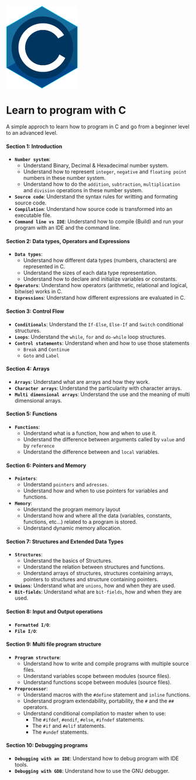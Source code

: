 
![C programming icon](https://github.com/j0mma/Learning-C/blob/main/images/C-icons.png) 

# Learn to program with C
A simple approch to learn how to program in C and go from a beginner level to an advanced level.  

#### **Section 1: Introduction**
* **`Number system`**:
  * Understand Binary, Decimal & Hexadecimal number system.
  * Understand how to represent `integer`, `negative` and `floating point` numbers in these number system.
  * Understand how to do the `addition`, `subtraction`, `multiplication` and `division` operations in these number system. 
* **`Source code`**: Understand the syntax rules for writting and formating source code. 
* **`Compilation`**: Understand how source code is transformed into an executable file. 
* **`Command line vs IDE`**: Understand how to compile (Build) and run your program with an IDE and the command line.
#### **Section 2: Data types, Operators and Expressions** 
* **`Data types`**: 
  * Understand how different data types (numbers, characters) are represented in C.
  * Understand the sizes of each data type representation.
  * Understand how to declare and initialize variables or constants.
* **`Operators`**: Understand how operators (arithmetic, relational and logical, bitwise) works in C.
* **`Expressions`**: Understand how different expressions are evaluated in C. 
#### **Section 3: Control Flow** 
* **`Conditionals`**: Understand the `If-Else`, `Else-If` and `Switch` conditional structures.
* **`Loops`**: Understand the `while`, `for` and `do-while` loop structures. 
* **`Control statements`**: Understand when and how to use those statements
  * `Break` and `Continue`
  * `Goto` and `Label` 
#### **Section 4: Arrays**
* **`Arrays`**: Understand what are arrays and how they work.
* **`Character arrays`**: Understand the particularity with character arrays.
* **`Multi dimensional arrays`**: Understand the use and the meaning of multi dimensional arrays.
#### **Section 5: Functions**
* **`Functions`**: 
  * Understand what is a function, how and when to use it.  
  * Understand the difference between arguments called by `value` and by `reference` 
  * Understand the difference between and `local` variables.
#### **Section 6: Pointers and Memory**
* **`Pointers`**:
  * Understand `pointers` and `adresses`.
  * Understand how and when to use pointers for variables and functions.
* **`Memory`**:
  * Understand the program memory layout
  * Understand how and where all the data (variables, constants, functions, etc...) related to a program is stored.  
  * Understand dynamic memory allocation.
#### **Section 7: Structures and Extended Data Types** 
  * **`Structures`**:
    * Understand the basics of Structures.
    * Understand the relation between structures and functions.
    * Understand arrays of structures, structures containing arrays, pointers to structures and structure containing pointers. 
  * **`Unions`**: Understand what are `unions`, how and when they are used.
  * **`Bit-fields`**: Understand what are `bit-fields`, how and when they are used. 
#### **Section 8: Input and Output operations** 
* **`Formatted I/O`**:
* **`File I/O`**: 
#### **Section 9: Multi file program structure** 
* **`Program structure`**: 
  * Understand how to write and compile programs with multiple source files.
  * Understand variables scope between modules (source files).
  * Understand functions scope between modules (source files).
* **`Preprocessor`**:
  * Understand macros with the `#define` statement and `inline` functions.
  * Understand program extendability, portability, the `#` and the `##` operators.
  * Understand conditional compilation to master when to use:
    * The `#ifdef`, `#endif`, `#else`, `#ifndef` statements.
    * The `#if` and `#elif` statements.
    * The `#undef` statements.
#### **Section 10: Debugging programs** 
* **`Debugging with an IDE`**: Understand how to debug program with IDE tools.
* **`Debugging with GDB`**: Understand how to use the GNU debugger.

